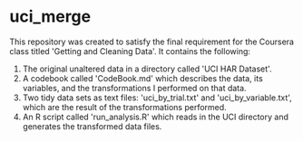 # uci_merge
This repository was created to satisfy the final requirement for the Coursera class titled 'Getting and Cleaning Data'.  It contains the following:
  1. The original unaltered data in a directory called 'UCI HAR Dataset'.
  2. A codebook called 'CodeBook.md' which describes the data, its variables, and the transformations I performed on that     data.  
  3. Two tidy data sets as text files: 'uci_by_trial.txt' and 'uci_by_variable.txt', which are the result of the transformations performed.
  4. An R script called 'run_analysis.R' which reads in the UCI directory and generates the transformed data files.


